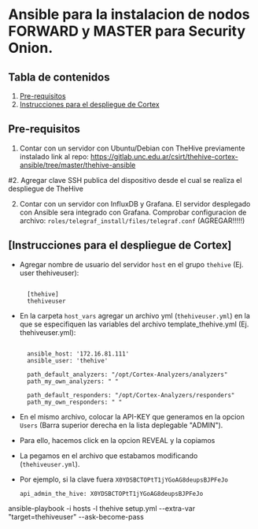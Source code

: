 # Ansible para la instalacion de nodos FORWARD y MASTER para Security Onion.

## Tabla de contenidos

1. [Pre-requisitos](#pre-requisitos)
2. [Instrucciones para el despliegue de Cortex](#instrucciones-para-el-despliegue-de-cortex)



## Pre-requisitos

1. Contar con un servidor con Ubuntu/Debian con TheHive previamente instalado
    link al repo: https://gitlab.unc.edu.ar/csirt/thehive-cortex-ansible/tree/master/thehive-ansible

#2. Agregar clave SSH publica del dispositivo desde el cual se realiza el despliegue de TheHive

2. Contar con un servidor con InfluxDB y Grafana. El servidor desplegado con Ansible sera integrado con Grafana. 
   Comprobar configuracion de archivo: `roles/telegraf_install/files/telegraf.conf` (AGREGAR!!!!!)


## [Instrucciones para el despliegue de Cortex]


*  Agregar nombre de usuario del servidor `host` en el grupo `thehive` (Ej. user thehiveuser):

    ```
    
      [thehive]
      thehiveuser

    ```
    
    
*  En la carpeta `host_vars` agregar un archivo yml (`thehiveuser.yml`) en la que se especifiquen las variables
   del archivo template_thehive.yml (Ej. thehiveuser.yml):

    ```
    
      ansible_host: '172.16.81.111'
      ansible_user: 'thehive'

      path_default_analyzers: "/opt/Cortex-Analyzers/analyzers"
      path_my_own_analyzers: " "

      path_default_responders: "/opt/Cortex-Analyzers/responders"
      path_my_own_responders: " "

    ```

*  En el mismo archivo, colocar la API-KEY que generamos en la opcion `Users` (Barra superior derecha en la lista deplegable "ADMIN").
*  Para ello, hacemos click en la opcion REVEAL y la copiamos
*  La pegamos en el archivo que estabamos modificando (`thehiveuser.yml`). 
*  Por ejemplo, si la clave fuera `X0YDSBCTOPtT1jYGoAG8deupsBJPFeJo`

    ```
    api_admin_the_hive: X0YDSBCTOPtT1jYGoAG8deupsBJPFeJo
    
    ```

ansible-playbook -i hosts -l thehive setup.yml --extra-var "target=thehiveuser" --ask-become-pass





